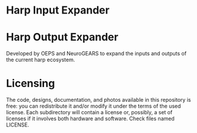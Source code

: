 # Harp Input Expander
# Harp Output Expander

Developed by OEPS and NeuroGEARS to expand the inputs and outputs of the current harp ecosystem.

# Licensing

The code, designs, documentation, and photos available in this repository is free: you can redistribute it and/or modify it under the terms of the used license.
Each subdirectory will contain a license or, possibly, a set of licenses if it involves both hardware and software. Check files named LICENSE.
